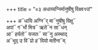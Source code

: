 +++
title = "०३ अधाय्यग्निर्मानुषीषु विक्ष्व१पां"

+++
अ᳓धायि अग्नि᳓र् मा᳓नुषीषु विक्षु᳓  
अपां᳓ ग᳓र्भो मित्र᳓ ऋते᳓न सा᳓धन्  
आ᳓ हर्यतो᳓ यजतः᳓ सा᳓नु अस्थाद्  
अ᳓भूद् उ वि᳓प्रो ह᳓वियो मतीना᳓म्